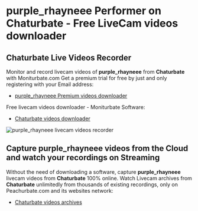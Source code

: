 # purple_rhayneee Performer on Chaturbate - Free LiveCam videos downloader

## Chaturbate Live Videos Recorder

Monitor and record livecam videos of **purple_rhayneee** from **Chaturbate** with Moniturbate.com
Get a premium trial for free by just and only registering with your Email address:
* [purple_rhayneee Premium videos downloader](https://moniturbate.com/request-demo-licence-key.html)

Free livecam videos downloader - Moniturbate Software:
* [Chaturbate videos downloader](https://moniturbate.com/moniturbate-download-software.html)

![purple_rhayneee livecam videos recorder](https://peachurnet.com/templates/moniturbate-software.png)


## Capture purple_rhayneee videos from the Cloud and watch your recordings on Streaming

Without the need of downloading a software, capture **purple_rhayneee** livecam videos from **Chaturbate** 100% online.
Watch Livecam archives from **Chaturbate** unlimitedly from thousands of existing recordings, only on Peachurbate.com and its websites network:
* [Chaturbate videos archives](https://peachurnet.com/)